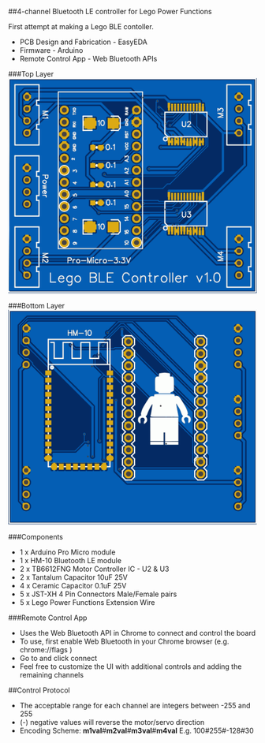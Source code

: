 ##4-channel Bluetooth LE controller for Lego Power Functions

First attempt at making a Lego BLE contoller.

* PCB Design and Fabrication - EasyEDA
* Firmware - Arduino
* Remote Control App - Web Bluetooth APIs

###Top Layer
![Top Layer](/hardware/gerber_top.png)

###Bottom Layer
![Bottom Layer](/hardware/gerber_bottom.png)

###Components
* 1 x Arduino Pro Micro module
* 1 x HM-10 Bluetooth LE module
* 2 x TB6612FNG Motor Controller IC - U2 & U3
* 2 x Tantalum Capacitor 10uF 25V
* 4 x Ceramic Capacitor 0.1uF 25V
* 5 x JST-XH 4 Pin Connectors Male/Female pairs
* 5 x Lego Power Functions Extension Wire

###Remote Control App
* Uses the Web Bluetooth API in Chrome to connect and control the board
* To use, first enable Web Bluetooth in your Chrome browser (e.g. chrome://flags )
* Go to [](https://w4ilun.github.io/lego-ble-controller) and click connect
* Feel free to customize the UI with additional controls and adding the remaining channels

##Control Protocol
* The acceptable range for each channel are integers between -255 and 255
* (-) negative values will reverse the motor/servo direction
* Encoding Scheme: **m1val**#**m2val**#**m3val**#**m4val** E.g. 100#255#-128#30
